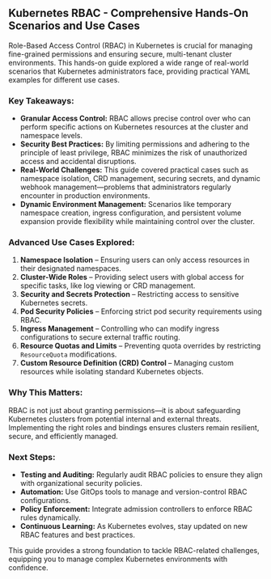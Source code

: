 ## **Kubernetes RBAC - Comprehensive Hands-On Scenarios and Use Cases**  

Role-Based Access Control (RBAC) in Kubernetes is crucial for managing fine-grained permissions and ensuring secure, multi-tenant cluster environments. This hands-on guide explored a wide range of real-world scenarios that Kubernetes administrators face, providing practical YAML examples for different use cases.  

### **Key Takeaways:**  
- **Granular Access Control:** RBAC allows precise control over who can perform specific actions on Kubernetes resources at the cluster and namespace levels.  
- **Security Best Practices:** By limiting permissions and adhering to the principle of least privilege, RBAC minimizes the risk of unauthorized access and accidental disruptions.  
- **Real-World Challenges:** This guide covered practical cases such as namespace isolation, CRD management, securing secrets, and dynamic webhook management—problems that administrators regularly encounter in production environments.  
- **Dynamic Environment Management:** Scenarios like temporary namespace creation, ingress configuration, and persistent volume expansion provide flexibility while maintaining control over the cluster.  

### **Advanced Use Cases Explored:**  
1. **Namespace Isolation** – Ensuring users can only access resources in their designated namespaces.  
2. **Cluster-Wide Roles** – Providing select users with global access for specific tasks, like log viewing or CRD management.  
3. **Security and Secrets Protection** – Restricting access to sensitive Kubernetes secrets.  
4. **Pod Security Policies** – Enforcing strict pod security requirements using RBAC.  
5. **Ingress Management** – Controlling who can modify ingress configurations to secure external traffic routing.  
6. **Resource Quotas and Limits** – Preventing quota overrides by restricting `ResourceQuota` modifications.  
7. **Custom Resource Definition (CRD) Control** – Managing custom resources while isolating standard Kubernetes objects.  

### **Why This Matters:**  
RBAC is not just about granting permissions—it is about safeguarding Kubernetes clusters from potential internal and external threats. Implementing the right roles and bindings ensures clusters remain resilient, secure, and efficiently managed.  

### **Next Steps:**  
- **Testing and Auditing:** Regularly audit RBAC policies to ensure they align with organizational security policies.  
- **Automation:** Use GitOps tools to manage and version-control RBAC configurations.  
- **Policy Enforcement:** Integrate admission controllers to enforce RBAC rules dynamically.  
- **Continuous Learning:** As Kubernetes evolves, stay updated on new RBAC features and best practices.  

This guide provides a strong foundation to tackle RBAC-related challenges, equipping you to manage complex Kubernetes environments with confidence.

